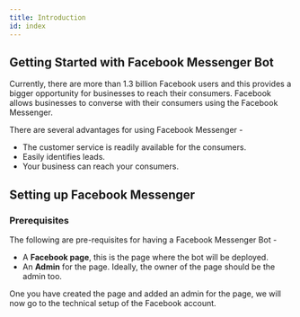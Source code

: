 ```yaml
---
title: Introduction
id: index
---
```


## Getting Started with Facebook Messenger Bot

Currently, there are more than 1.3 billion Facebook users and this provides a bigger opportunity for businesses to reach their consumers. Facebook allows businesses to converse with their consumers using the Facebook Messenger.

There are several advantages for using Facebook Messenger -
* The customer service is readily available for the consumers.
* Easily identifies leads.
* Your business can reach your consumers.

## Setting up Facebook Messenger

### Prerequisites

The following are pre-requisites for having a Facebook Messenger Bot -
* A **Facebook page**, this is the page where the bot will be deployed.
* An **Admin** for the page. Ideally, the owner of the page should be the admin too.

One you have created the page and added an admin for the page, we will now go to the technical setup of the Facebook account.
